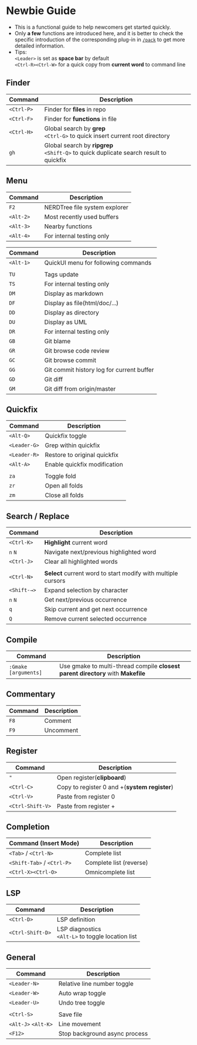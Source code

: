 Newbie Guide
=======
 - This is a functional guide to help newcomers get started quickly.  
 - Only **a few** functions are introduced here, and it is better to check the specific introduction of the corresponding plug-in in [`/pack`](https://github.com/shawnvim/vim-universal/tree/master/pack) to get more detailed information.  
 - Tips:  
 `<Leader>` is set as **space bar** by default  
 `<Ctrl-R><Ctrl-W>` for a quick copy from **current word** to command line



Finder
------------
| Command                    | Description
| -------                    | -----------
| `<Ctrl-P>`                 | Finder for **files** in repo
| `<Ctrl-F>`                 | Finder for **functions** in file
| `<Ctrl-H>`                 | Global search by **grep**<br>`<Ctrl-G>` to quick insert current root directory
| `gh`                       | Global search by **ripgrep**<br>`<Shift-Q>` to quick duplicate search result to quickfix

Menu
------------
| Command                    | Description
| -------                    | -----------
| `F2`                       | NERDTree file system explorer
| `<Alt-2>`                  | Most recently used buffers
| `<Alt-3>`                  | Nearby functions
| `<Alt-4>`                  | For internal testing only

| Command                    | Description
| -------                    | -----------
| `<Alt-1>`                  | QuickUI menu for following commands
| |
| `TU`                       | Tags update
| `TS`                       | For internal testing only
| `DM`                       | Display as markdown
| `DF`                       | Display as file(html/doc/...)
| `DD`                       | Display as directory
| `DU`                       | Display as UML
| `DR`                       | For internal testing only
| `GB`                       | Git blame
| `GR`                       | Git browse code review
| `GC`                       | Git browse commit
| `GG`                       | Git commit history log for current buffer
| `GD`                       | Git diff
| `GM`                       | Git diff from origin/master

Quickfix
------------
| Command                    | Description
| -------                    | -----------
| `<Alt-Q>`                  | Quickfix toggle
| `<Leader-G>`               | Grep within quickfix
| `<Leader-R>`               | Restore to original quickfix
| `<Alt-A>`                  | Enable quickfix modification
|  |
| `za`                       | Toggle fold
| `zr`                       | Open all folds
| `zm`                       | Close all folds

Search / Replace
------------
| Command                    | Description
| -------                    | -----------
| `<Ctrl-K>`                 | **Highlight** current word
| `n` `N`                    | Navigate next/previous highlighted word
| `<Ctrl-J>`                 | Clear all highlighted words
| |
| `<Ctrl-N>`                 | **Select** current word to start modify with multiple cursors
| `<Shift-→>`                | Expand selection by character
| `n` `N`                    | Get next/previous occurrence
| `q`                        | Skip current and get next occurrence
| `Q`                        | Remove current selected occurrence
 
Compile
------------
| Command                    | Description
| -------                    | -----------
| `:Gmake [arguments]`       | Use gmake to multi-thread compile **closest parent directory** with **Makefile**

Commentary
------------
| Command                    | Description
| -------                    | -----------
| `F8`                       | Comment
| `F9`                       | Uncomment

Register
------------
| Command                    | Description
| -------                    | -----------
| `"`                        | Open register(**clipboard**)
| `<Ctrl-C>`                 | Copy to register 0 and +(**system register**)
| `<Ctrl-V>`                 | Paste from register 0
| `<Ctrl-Shift-V>`           | Paste from register +

Completion
------------
| Command (Insert Mode)      | Description
| -------                    | -----------
| `<Tab>` / `<Ctrl-N>`       | Complete list
| `<Shift-Tab>` / `<Ctrl-P>` | Complete list (reverse)
| `<Ctrl-X><Ctrl-O>`         | Omnicomplete list

LSP
------------
| Command                    | Description
| -------                    | -----------
| `<Ctrl-D>`                 | LSP definition
| `<Ctrl-Shift-D>`           | LSP diagnostics<br>`<Alt-L>` to toggle location list

General
------------
| Command                    | Description
| -------                    | -----------
| `<Leader-N>`               | Relative line number toggle
| `<Leader-W>`               | Auto wrap toggle
| `<Leader-U>`               | Undo tree toggle
| |
| `<Ctrl-S>`                 | Save file
| `<Alt-J>` `<Alt-K>`        | Line movement
| `<F12>`                    | Stop background async process


  
  
